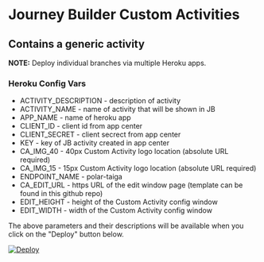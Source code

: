 # Journey Builder Custom Activities
## Contains a generic activity

**NOTE:** Deploy individual branches via multiple Heroku apps.

### Heroku Config Vars

* ACTIVITY_DESCRIPTION - description of activity
* ACTIVITY_NAME - name of activity that will be shown in JB
* APP_NAME - name of heroku app
* CLIENT_ID - client id from app center
* CLIENT_SECRET - client secrect from app center
* KEY - key of JB activity created in app center
* CA_IMG_40 - 40px Custom Activity logo location (absolute URL required)
* CA_IMG_15 - 15px Custom Activity logo location (absolute URL required)
* ENDPOINT_NAME - polar-taiga
* CA_EDIT_URL - https URL of the edit window page (template can be found in this github repo)
* EDIT_HEIGHT - height of the Custom Activity config window 
* EDIT_WIDTH - width of the Custom Activity config window

The above parameters and their descriptions will be available when you click on the "Deploy" button below.

<a href="https://heroku.com/deploy">
  <img src="https://www.herokucdn.com/deploy/button.svg" alt="Deploy">
</a>

